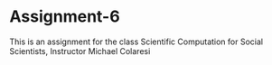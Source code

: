 # Assignment-6
This is an assignment for the class Scientific Computation for Social Scientists, Instructor Michael Colaresi
